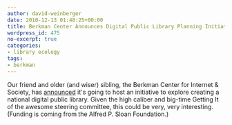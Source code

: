 ```yaml
---
author: david-weinberger
date: 2010-12-13 01:48:25+00:00
title: Berkman Center Announces Digital Public Library Planning Initiative
wordpress_id: 475
no-excerpt: true
categories:
- library ecology
tags:
- berkman
---
```


Our friend and older (and wiser) sibling, the Berkman Center for Internet & Society, has [announced](http://cyber.law.harvard.edu/newsroom/digital_public_library) it's going to host an initiative to explore creating a national digital public library. Given the high caliber and big-time Getting It of  the awesome steering committee, this could be very, very interesting. (Funding is coming from the Alfred P. Sloan Foundation.)
